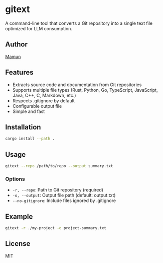 # gitext

A command-line tool that converts a Git repository into a single text file optimized for LLM consumption.

## Author

[Mamun](https://github.com/mdmmn378)

## Features

- Extracts source code and documentation from Git repositories
- Supports multiple file types (Rust, Python, Go, TypeScript, JavaScript, Java, C++, C, Markdown, etc.)
- Respects .gitignore by default
- Configurable output file
- Simple and fast

## Installation

```bash
cargo install --path .
```

## Usage

```bash
gitext --repo /path/to/repo --output summary.txt
```

### Options

- `-r, --repo`: Path to Git repository (required)
- `-o, --output`: Output file path (default: output.txt)
- `--no-gitignore`: Include files ignored by .gitignore

## Example

```bash
gitext -r ./my-project -o project-summary.txt
```

## License

MIT
